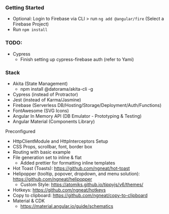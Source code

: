 ### Getting Started
- Optional: Login to Firebase via CLI > run `ng add @angular/fire` (Select a Firebase Project)
- Run `npm install`

### TODO:
- Cypress
  - Finish setting up cypress-firebase auth (refer to Yami)
  
### Stack
- Akita (State Management)
  - npm install @datorama/akita-cli -g
- Cypress (instead of Protractor)
- Jest (instead of Karma/Jasmine)
- Firebase (Serverless DB/Hosting/Storage/Deployment/Auth/Functions)
- FontAwesome (SVG Icons)
- Angular In Memory API (DB Emulator - Prototyping & Testing)
- Angular Material (Components Library)

Preconfigured
- HttpClientModule and HttpInterceptors Setup
- CSS Props, scrollbar, font, border box
- Routing with basic example
- File generation set to inline & flat
  - Added prettier for formatting inline templates
- Hot Toast (Toasts): https://github.com/ngneat/hot-toast
- Helipopper (tooltip, popover, dropdown, and menu solution): https://github.com/ngneat/helipopper 
  - Custom Style: https://atomiks.github.io/tippyjs/v6/themes/
- Hotkeys: https://github.com/ngneat/hotkeys
- Copy to clipboard: https://github.com/ngneat/copy-to-clipboard
- Material & CDK  
  - https://material.angular.io/guide/schematics

